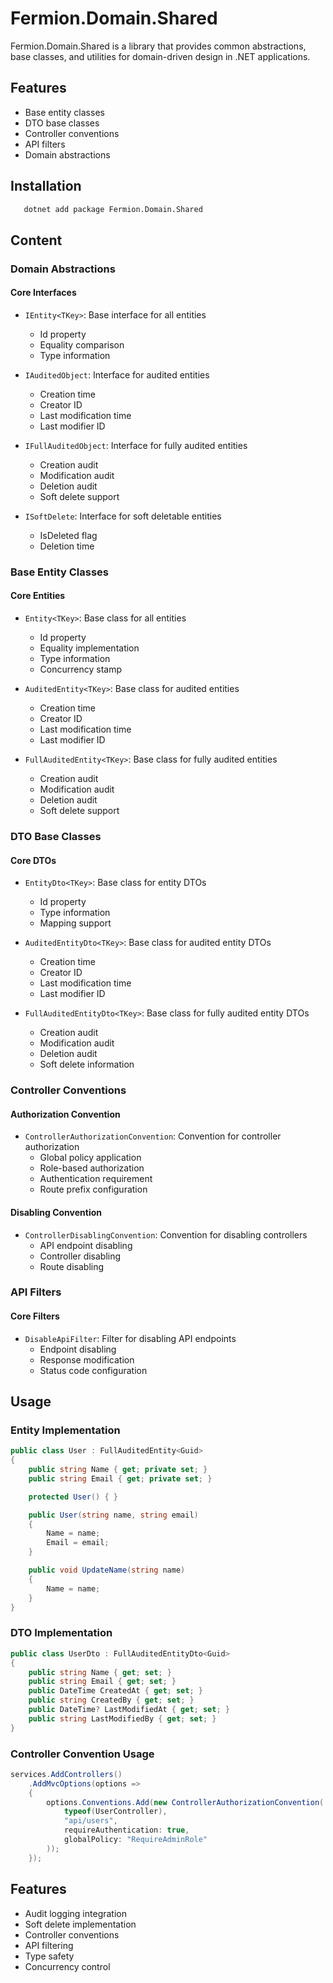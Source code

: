 # Fermion.Domain.Shared

Fermion.Domain.Shared is a library that provides common abstractions, base classes, and utilities for domain-driven design in .NET applications.

## Features

- Base entity classes
- DTO base classes
- Controller conventions
- API filters
- Domain abstractions

## Installation

```bash
   dotnet add package Fermion.Domain.Shared
```

## Content

### Domain Abstractions

#### Core Interfaces
- `IEntity<TKey>`: Base interface for all entities
  - Id property
  - Equality comparison
  - Type information

- `IAuditedObject`: Interface for audited entities
  - Creation time
  - Creator ID
  - Last modification time
  - Last modifier ID

- `IFullAuditedObject`: Interface for fully audited entities
  - Creation audit
  - Modification audit
  - Deletion audit
  - Soft delete support

- `ISoftDelete`: Interface for soft deletable entities
  - IsDeleted flag
  - Deletion time

### Base Entity Classes

#### Core Entities
- `Entity<TKey>`: Base class for all entities
  - Id property
  - Equality implementation
  - Type information
  - Concurrency stamp

- `AuditedEntity<TKey>`: Base class for audited entities
  - Creation time
  - Creator ID
  - Last modification time
  - Last modifier ID

- `FullAuditedEntity<TKey>`: Base class for fully audited entities
  - Creation audit
  - Modification audit
  - Deletion audit
  - Soft delete support

### DTO Base Classes

#### Core DTOs
- `EntityDto<TKey>`: Base class for entity DTOs
  - Id property
  - Type information
  - Mapping support

- `AuditedEntityDto<TKey>`: Base class for audited entity DTOs
  - Creation time
  - Creator ID
  - Last modification time
  - Last modifier ID

- `FullAuditedEntityDto<TKey>`: Base class for fully audited entity DTOs
  - Creation audit
  - Modification audit
  - Deletion audit
  - Soft delete information

### Controller Conventions

#### Authorization Convention
- `ControllerAuthorizationConvention`: Convention for controller authorization
  - Global policy application
  - Role-based authorization
  - Authentication requirement
  - Route prefix configuration

#### Disabling Convention
- `ControllerDisablingConvention`: Convention for disabling controllers
  - API endpoint disabling
  - Controller disabling
  - Route disabling

### API Filters

#### Core Filters
- `DisableApiFilter`: Filter for disabling API endpoints
  - Endpoint disabling
  - Response modification
  - Status code configuration

## Usage

### Entity Implementation

```csharp
public class User : FullAuditedEntity<Guid>
{
    public string Name { get; private set; }
    public string Email { get; private set; }

    protected User() { }

    public User(string name, string email)
    {
        Name = name;
        Email = email;
    }

    public void UpdateName(string name)
    {
        Name = name;
    }
}
```

### DTO Implementation

```csharp
public class UserDto : FullAuditedEntityDto<Guid>
{
    public string Name { get; set; }
    public string Email { get; set; }
    public DateTime CreatedAt { get; set; }
    public string CreatedBy { get; set; }
    public DateTime? LastModifiedAt { get; set; }
    public string LastModifiedBy { get; set; }
}
```

### Controller Convention Usage

```csharp
services.AddControllers()
    .AddMvcOptions(options =>
    {
        options.Conventions.Add(new ControllerAuthorizationConvention(
            typeof(UserController),
            "api/users",
            requireAuthentication: true,
            globalPolicy: "RequireAdminRole"
        ));
    });
```

## Features

- Audit logging integration
- Soft delete implementation
- Controller conventions
- API filtering
- Type safety
- Concurrency control